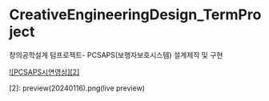 # CreativeEngineeringDesign_TermProject
창의공학설계 텀프로젝트- PCSAPS(보행자보호시스템) 설계제작 및 구현





[![PCSAPS시연영상][2]][1]

[1]: https://www.youtube.com/watch?v=2XYPsuYIMac
[2]: preview(20240116).png(live preview)


